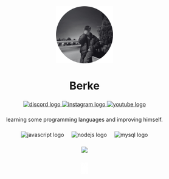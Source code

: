 <div align="center">
  <img height="150" src="https://github.com/farzetyokumben/farzetyokumben/blob/main/Ads%C4%B1z%20tasar%C4%B1m%20(17)-photoaidcom-cropped%20(1).png?raw=true"  />
</div>

###

<h1 align="center">Berke</h1>

###

<div align="center">
  <a href="https://discord.com/users/852670362981892116" target="_blank">
    <img src="https://img.shields.io/static/v1?message=Discord&logo=discord&label=&color=7289DA&logoColor=white&labelColor=&style=for-the-badge" height="25" alt="discord logo"  />
  </a>
  <a href="https://instagram.com/farzetyokumben" target="_blank">
    <img src="https://img.shields.io/static/v1?message=Instagram&logo=instagram&label=&color=E4405F&logoColor=white&labelColor=&style=for-the-badge" height="25" alt="instagram logo"  />
  </a>
  <a href="https://youtube.com" target="_blank">
    <img src="https://img.shields.io/static/v1?message=Youtube&logo=youtube&label=&color=FF0000&logoColor=white&labelColor=&style=for-the-badge" height="25" alt="youtube logo"  />
  </a>
</div>

###

<p align="center">learning some programming languages ​​and improving himself.</p>

###

<div align="center">
  <img src="https://cdn.jsdelivr.net/gh/devicons/devicon/icons/javascript/javascript-original.svg" height="40" alt="javascript logo"  />
  <img width="12" />
  <img src="https://cdn.jsdelivr.net/gh/devicons/devicon/icons/nodejs/nodejs-original.svg" height="40" alt="nodejs logo"  />
  <img width="12" />
  <img src="https://cdn.jsdelivr.net/gh/devicons/devicon/icons/mysql/mysql-original.svg" height="40" alt="mysql logo"  />
</div>

###

<div align="center">
  <img src="https://visitor-badge.laobi.icu/badge?page_id=farzetyokumben.farzetyokumben&left_text=visitted"  />
</div>

###

<div align="center">
  <a href="https://discord.gg/duman" target="_blank">
    <img height="30" src="https://github.com/farzetyokumben/farzetyokumben/blob/main/duman.png?raw=true"  />
  </a>
</div>
